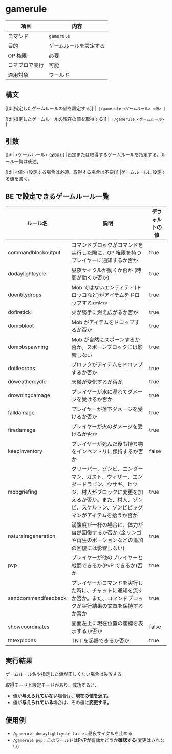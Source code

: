 # gamerule

|項目|内容|
|---|---|
| コマンド |`gamerule`|
|目的| ゲームルールを設定する |
| OP 権限           | 必要                   |
| コマブロで実行    | 可能                   |
| 適用対象          | ワールド               |

## 構文

[[dl|指定したゲームルールの値を設定する]]
|```
|/gamerule <ゲームルール> <値>
|```

[[dl|指定したゲームルールの現在の値を取得する]]
|```
|/gamerule <ゲームルール>
|```

## 引数

[[dl| <ゲームルール> (必須)]]
|設定または取得するゲームルールを指定する。ルール一覧は後述。

[[dl| <値> (設定する場合は必須、取得する場合は不要)]]
|ゲームルールに設定する値を書く。

## BE で設定できるゲームルール一覧

| ルール名                | 説明                                                                                               | デフォルトの値 |
|---------------------|--------------------------------------------------------------------------------------------------|---------|
| commandblockoutput  | コマンドブロックがコマンドを実行した際に、OP 権限を持つプレイヤーに通知するか否か                                                       | true    |
| dodaylightcycle     | 昼夜サイクルが動くか否か (時間が動くか否か)                                                                          | true    |
| doentitydrops       | Mob ではないエンティティ(トロッコなど)がアイテムをドロップするか否か                                                            | true    |
| dofiretick          | 火が勝手に燃え広がるか否か                                                                                    | true    |
| domobloot           | Mob がアイテムをドロップするか否か                                                                              | true    |
| domobspawning       | Mob が自然にスポーンするか否か。スポーンブロックには影響しない                                                                | true    |
| dotiledrops         | ブロックがアイテムをドロップするか否か                                                                              | true    |
| doweathercycle      | 天候が変化するか否か                                                                                       | true    |
| drowningdamage      | プレイヤーが水に溺れてダメージを受けるか否か                                                                           | true    |
| falldamage          | プレイヤーが落下ダメージを受けるか否か                                                                              | true    |
| firedamage          | プレイヤーが火のダメージを受けるか否か                                                                              | true    |
| keepinventory       | プレイヤーが死んだ後も持ち物をインベントリに保持するか否か                                                                    | false   |
| mobgriefing         | クリーパー、ゾンビ、エンダーマン、ガスト、ウィザー、エンダードラゴン、ウサギ、ヒツジ、村人がブロックに変更を加えるか否か。また、村人、ゾンビ、スケルトン、ゾンビピッグマンがアイテムを拾うか否か | true    |
| naturalregeneration | 満腹度が一杯の場合に、体力が自然回復するか否か (金リンゴや再生のポーションなどの追加の回復には影響しない)                                           | true    |
| pvp                 | プレイヤーが他のプレイヤーと戦闘できるか(PvP できるか)否か                                                                 | true    |
| sendcommandfeedback | プレイヤーがコマンドを実行した時に、チャットに通知を流すか否か。また、コマンドブロックが実行結果の文章を保持するか否か                                      | true    |
| showcoordinates     | 画面左上に現在位置の座標を表示するか否か                                                                             | false   |
| tntexplodes         | TNT を起爆できるか否か                                                                                    | true    |

## 実行結果

ゲームルール名や指定した値が正しくない場合は失敗する。

取得モードと設定モードがあり、成功すると、

- 値が**与えられていない**場合は、**現在の値を返す。**
- 値が**与えられている**場合は、その値に**変更する。**

## 使用例

- `/gamerule dodaylightcycle false` : 昼夜サイクルを止める
- `/gamerule pvp` : このワールドはPVPが有効かどうか**確認する**(変更はされない)

